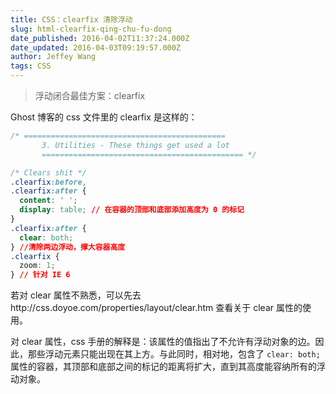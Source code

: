 ```yaml
---
title: CSS：clearfix 清除浮动
slug: html-clearfix-qing-chu-fu-dong
date_published: 2016-04-02T11:37:24.000Z
date_updated: 2016-04-03T09:19:57.000Z
author: Jeffey Wang
tags: CSS
---
```


> 浮动闭合最佳方案：clearfix

Ghost 博客的 css 文件里的 clearfix 是这样的：

```css
/* =============================================
       3. Utilities - These things get used a lot
       ============================================= */

/* Clears shit */
.clearfix:before,
.clearfix:after {
  content: ' ';
  display: table; // 在容器的顶部和底部添加高度为 0 的标记
}
.clearfix:after {
  clear: both;
} //清除两边浮动，撑大容器高度
.clearfix {
  zoom: 1;
} // 针对 IE 6
```

若对 clear 属性不熟悉，可以先去http://css.doyoe.com/properties/layout/clear.htm 查看关于 clear 属性的使用。

对 clear 属性，css 手册的解释是：该属性的值指出了不允许有浮动对象的边。因此，那些浮动元素只能出现在其上方。与此同时，相对地，包含了 `clear: both;` 属性的容器，其顶部和底部之间的标记的距离将扩大，直到其高度能容纳所有的浮动对象。
